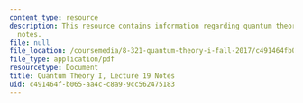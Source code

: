 ```yaml
---
content_type: resource
description: This resource contains information regarding quantum theory I, lecture
  notes.
file: null
file_location: /coursemedia/8-321-quantum-theory-i-fall-2017/c491464fb065aa4cc8a99cc562475183_MIT8_321F17_lec19.pdf
file_type: application/pdf
resourcetype: Document
title: Quantum Theory I, Lecture 19 Notes
uid: c491464f-b065-aa4c-c8a9-9cc562475183
---
```

